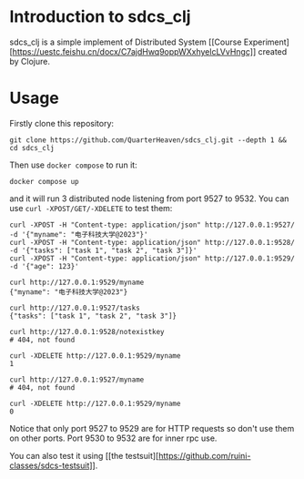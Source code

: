 # Introduction to sdcs_clj

sdcs_clj is a simple implement of Distributed System [[Course Experiment][https://uestc.feishu.cn/docx/C7ajdHwq9oppWXxhyelcLVvHngc]] created by Clojure.

# Usage

Firstly clone this repository:

```
git clone https://github.com/QuarterHeaven/sdcs_clj.git --depth 1 && cd sdcs_clj
```

Then use `docker compose` to run it:

```
docker compose up
```

and it will run 3 distributed node listening from port 9527 to 9532. You can use `curl -XPOST/GET/-XDELETE` to test them:

```
curl -XPOST -H "Content-type: application/json" http://127.0.0.1:9527/ -d '{"myname": "电子科技大学@2023"}'
curl -XPOST -H "Content-type: application/json" http://127.0.0.1:9528/ -d '{"tasks": ["task 1", "task 2", "task 3"]}'
curl -XPOST -H "Content-type: application/json" http://127.0.0.1:9529/ -d '{"age": 123}'

curl http://127.0.0.1:9529/myname
{"myname": "电子科技大学@2023"}

curl http://127.0.0.1:9527/tasks
{"tasks": ["task 1", "task 2", "task 3"]}

curl http://127.0.0.1:9528/notexistkey
# 404, not found

curl -XDELETE http://127.0.0.1:9529/myname
1

curl http://127.0.0.1:9527/myname
# 404, not found

curl -XDELETE http://127.0.0.1:9529/myname
0
```

Notice that only port 9527 to 9529 are for HTTP requests so don't use them on other ports. Port 9530 to 9532 are for inner rpc use.

You can also test it using [[the testsuit][https://github.com/ruini-classes/sdcs-testsuit]].
